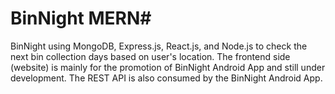 # BinNight MERN#
BinNight using MongoDB, Express.js, React.js, and Node.js to check the next bin collection days based on user's location. The frontend side (website) is mainly for the promotion of BinNight Android App and still under development. The REST API is also consumed by the BinNight Android App.



